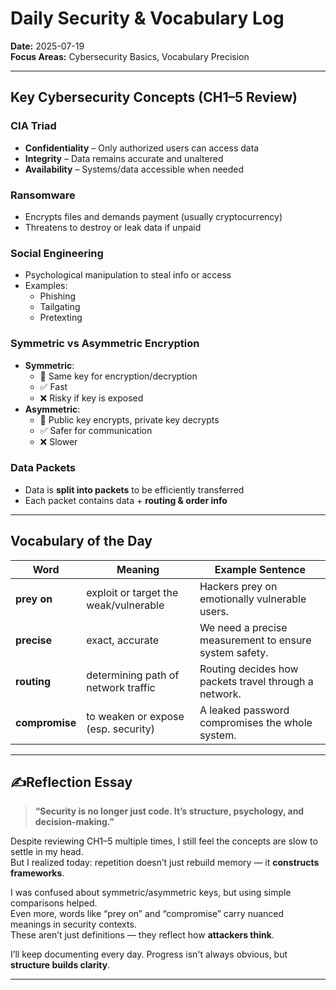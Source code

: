 # Daily Security & Vocabulary Log  
**Date:** 2025-07-19  
**Focus Areas:** Cybersecurity Basics, Vocabulary Precision  

---

## Key Cybersecurity Concepts (CH1–5 Review)

### CIA Triad  
- **Confidentiality** – Only authorized users can access data  
- **Integrity** – Data remains accurate and unaltered  
- **Availability** – Systems/data accessible when needed  

### Ransomware  
- Encrypts files and demands payment (usually cryptocurrency)  
- Threatens to destroy or leak data if unpaid  

### Social Engineering  
- Psychological manipulation to steal info or access  
- Examples:  
  - Phishing  
  - Tailgating  
  - Pretexting  

### Symmetric vs Asymmetric Encryption  
- **Symmetric**:  
  - 🔐 Same key for encryption/decryption  
  - ✅ Fast  
  - ❌ Risky if key is exposed  
- **Asymmetric**:  
  - 🔐 Public key encrypts, private key decrypts  
  - ✅ Safer for communication  
  - ❌ Slower  

### Data Packets  
- Data is **split into packets** to be efficiently transferred  
- Each packet contains data + **routing & order info**

---

## Vocabulary of the Day  

| Word         | Meaning                                               | Example Sentence                                            |
|--------------|-------------------------------------------------------|-------------------------------------------------------------|
| **prey on**  | exploit or target the weak/vulnerable                 | Hackers prey on emotionally vulnerable users.              |
| **precise**  | exact, accurate                                        | We need a precise measurement to ensure system safety.     |
| **routing**  | determining path of network traffic                   | Routing decides how packets travel through a network.       |
| **compromise** | to weaken or expose (esp. security)                 | A leaked password compromises the whole system.             |

---

## ✍Reflection Essay  
> **“Security is no longer just code. It’s structure, psychology, and decision-making.”**

Despite reviewing CH1–5 multiple times, I still feel the concepts are slow to settle in my head.  
But I realized today: repetition doesn’t just rebuild memory — it **constructs frameworks**.

I was confused about symmetric/asymmetric keys, but using simple comparisons helped.  
Even more, words like “prey on” and “compromise” carry nuanced meanings in security contexts.  
These aren’t just definitions — they reflect how **attackers think**.

I’ll keep documenting every day. Progress isn't always obvious, but **structure builds clarity**.

---
